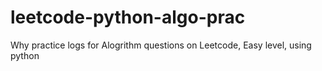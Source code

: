 # leetcode-python-algo-prac

Why practice logs for Alogrithm questions on Leetcode, Easy level, using python
